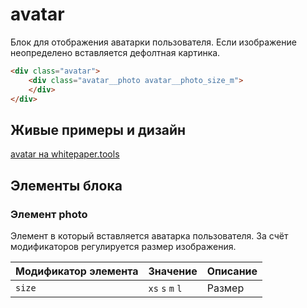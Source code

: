 # avatar

Блок для отображения аватарки пользователя. Если изображение неопределено вставляется дефолтная картинка.

``` html
<div class="avatar">
	<div class="avatar__photo avatar__photo_size_m">
	</div>
</div>
```

## Живые примеры и дизайн
[avatar на whitepaper.tools](https://codepen.io/whitepapertools/pen/22222a8a7ecf82d941fe57a170619ac8/)


## Элементы блока

### Элемент photo

Элемент в который вставляется аватарка пользователя. За счёт модификаторов регулируется размер изображения.

Модификатор элемента | Значение         | Описание
-------------------- | ---------------- | --------
`size`               | `xs` `s` `m` `l` | Размер
